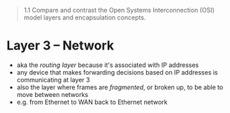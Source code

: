 > 1.1 Compare and contrast the Open Systems Interconnection (OSI) model layers and encapsulation concepts.

# Layer 3 – Network

- aka the *routing layer* because it's associated with IP addresses
- any device that makes forwarding decisions based on IP addresses is communicating at layer 3 
- also the layer where frames are *fragmented*, or broken up, to be able to move between networks
- e.g. from Ethernet to WAN back to Ethernet network